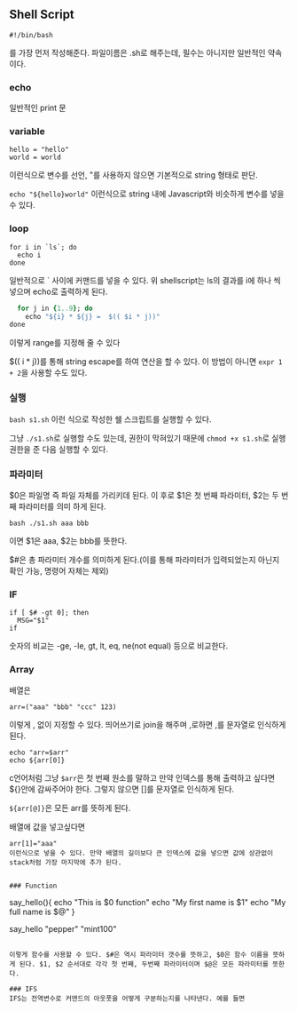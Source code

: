 ## Shell Script

```
#!/bin/bash
```
를 가장 먼저 작성해준다. 파일이름은 .sh로 해주는데, 필수는 아니지만 일반적인 약속이다.

### echo
일반적인 print 문

### variable
```
hello = "hello"
world = world
```
이런식으로 변수를 선언, "를 사용하지 않으면 기본적으로 string 형태로 판단.

`echo "${hello}world"` 이런식으로 string 내에 Javascript와 비슷하게 변수를 넣을 수 있다.

### loop
```
for i in `ls`; do
  echo i
done
```
일반적으로 ` 사이에 커맨드를 넣을 수 있다. 위 shellscript는 ls의 결과를 i에 하나 씩 넣으며 echo로 출력하게 된다.

``` for i in {2..9}; do
  for j in {1..9}; do
    echo "${i} * ${j} =  $(( $i * j))"
done
```
이렇게 range를 지정해 줄 수 있다

$(( i * j))를 통해 string escape를 하여 연산을 할 수 있다. 이 방법이 아니면 `expr 1 + 2`을 사용할 수도 있다.

### 실행
`bash s1.sh` 이런 식으로 작성한 쉘 스크립트를 실행할 수 있다.

그냥 `./s1.sh`로 실행할 수도 있는데, 권한이 막혀있기 때문에 `chmod +x s1.sh`로 실행 권한을 준 다음 실행할 수 있다.


### 파라미터
$0은 파일명 즉 파일 자체를 가리키데 된다.
이 후로 $1은 첫 번째 파라미터, $2는 두 번째 파라미터를 의미 하게 된다.

```
bash ./s1.sh aaa bbb
```
이면 $1은 aaa, $2는 bbb를 뜻한다.

$#은 총 파라미터 개수를 의미하게 된다.(이를  통해 파라미터가 입력되었는지 아닌지 확인 가능, 명령어 자체는 제외)

### IF
```
if [ $# -gt 0]; then
  MSG="$1"
if
```
숫자의 비교는 -ge, -le, gt, lt, eq, ne(not equal) 등으로 비교한다.


### Array
배열은

```
arr=("aaa" "bbb" "ccc" 123)
```
이렇게 , 없이 지정할 수 있다. 띄어쓰기로 join을 해주며 ,로하면 ,를 문자열로 인식하게 된다.

```
echo "arr=$arr"
echo ${arr[0]}
```
c언어처럼 그냥 `$arr`은 첫 번째 원소를 말하고 만약 인덱스를 통해 출력하고 싶다면 ${}안에 감싸주어야 한다. 그렇지 않으면 []를 문자열로 인식하게 된다.

`${arr[@]}`은 모든 arr를 뜻하게 된다.

배열에 값을 넣고싶다면

```
arr[1]="aaa"
이런식으로 넣을 수 있다. 만약 배열의 길이보다 큰 인덱스에 값을 넣으면 값에 상관없이 stack처럼 가장 마지막에 추가 된다.


### Function

```
say_hello(){
  echo "This is $0 function"
  echo "My first name is $1"
  echo "My full name is $@"
}

say_hello "pepper" "mint100"
```

이렇게 함수를 사용할 수 있다. $#은 역시 파라미터 갯수를 뜻하고, $0은 함수 이름을 뜻하게 된다. $1, $2 순서대로 각각 첫 번째, 두번째 파라미터이며 $@은 모든 파라미터를 뜻한다.

### IFS
IFS는 전역변수로 커맨드의 아웃풋을 어떻게 구분하는지를 나타낸다. 예를 들면 


